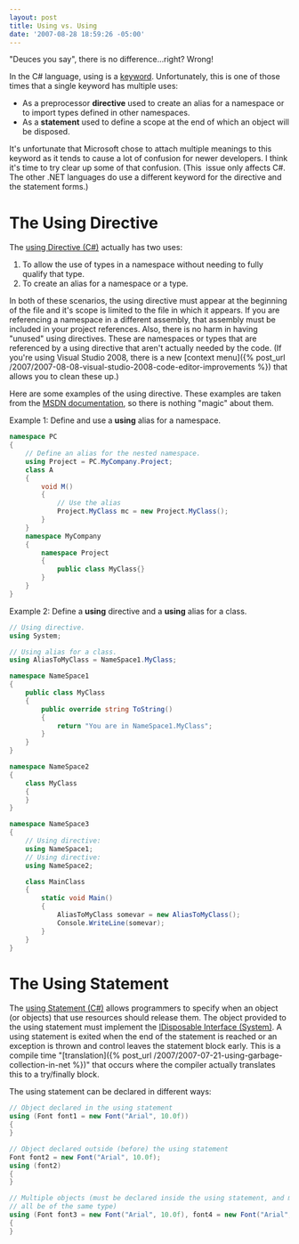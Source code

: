 ```yaml
---
layout: post
title: Using vs. Using
date: '2007-08-28 18:59:26 -05:00'
---
```


"Deuces you say", there is no difference...right? Wrong!

In the C# language, using is a [keyword](http://msdn2.microsoft.com/library/zhdeatwt(VS.80).aspx). Unfortunately, this is one of those times that a single keyword has multiple uses:

*   As a preprocessor **directive** used to create an alias for a namespace or to import types defined in other namespaces.  
*   As a **statement** used to define a scope at the end of which an object will be disposed. 

It's unfortunate that Microsoft chose to attach multiple meanings to this keyword as it tends to cause a lot of confusion for newer developers. I think it's time to try clear up some of that confusion. (This  issue only affects C#. The other .NET languages do use a different keyword for the directive and the statement forms.)

# The Using Directive

The [using Directive (C#)](http://msdn2.microsoft.com/library/sf0df423(VS.80).aspx) actually has two uses:

1.  To allow the use of types in a namespace without needing to fully qualify that type.  
2.  To create an alias for a namespace or a type. 

In both of these scenarios, the using directive must appear at the beginning of the file and it's scope is limited to the file in which it appears. If you are referencing a namespace in a different assembly, that assembly must be included in your project references. Also, there is no harm in having "unused" using directives. These are namespaces or types that are referenced by a using directive that aren't actually needed by the code. (If you're using Visual Studio 2008, there is a new [context menu]({% post_url /2007/2007-08-08-visual-studio-2008-code-editor-improvements %}) that allows you to clean these up.)

Here are some examples of the using directive. These examples are taken from the [MSDN documentation](http://msdn2.microsoft.com/library/sf0df423(VS.80).aspx), so there is nothing "magic" about them.

Example 1: Define and use a **using** alias for a namespace.

```csharp
namespace PC
{
    // Define an alias for the nested namespace.
    using Project = PC.MyCompany.Project;
    class A 
    {
        void M()
        {
            // Use the alias
            Project.MyClass mc = new Project.MyClass();
        }
    }
    namespace MyCompany
    {
        namespace Project
        {
            public class MyClass{}
        }
    }
}
```

Example 2: Define a **using** directive and a **using** alias for a class.

```csharp
// Using directive.
using System;   

// Using alias for a class.
using AliasToMyClass = NameSpace1.MyClass;   

namespace NameSpace1 
{
    public class MyClass 
    {
        public override string ToString() 
        {
            return "You are in NameSpace1.MyClass";
        }
    }
}

namespace NameSpace2 
{
    class MyClass 
    {
    }
}

namespace NameSpace3 
{
    // Using directive:
    using NameSpace1;
    // Using directive:
    using NameSpace2;

    class MainClass
    {
        static void Main() 
        {
            AliasToMyClass somevar = new AliasToMyClass();
            Console.WriteLine(somevar);
        }
    }
}
```

# The Using Statement

The [using Statement (C#)](http://msdn2.microsoft.com/library/yh598w02(VS.80).aspx) allows programmers to specify when an object (or objects) that use resources should release them. The object provided to the using statement must implement the [IDisposable Interface (System)](http://msdn2.microsoft.com/library/system.idisposable(VS.80).aspx). A using statement is exited when the end of the statement is reached or an exception is thrown and control leaves the statement block early. This is a compile time "[translation]({% post_url /2007/2007-07-21-using-garbage-collection-in-net %})" that occurs where the compiler actually translates this to a try/finally block. 

The using statement can be declared in different ways:

```csharp
// Object declared in the using statement
using (Font font1 = new Font("Arial", 10.0f))
{
}

// Object declared outside (before) the using statement
Font font2 = new Font("Arial", 10.0f);
using (font2)
{
}

// Multiple objects (must be declared inside the using statement, and must
// all be of the same type)
using (Font font3 = new Font("Arial", 10.0f), font4 = new Font("Arial", 10.0f))
{
}
```
